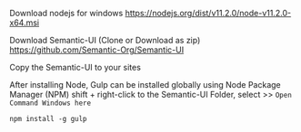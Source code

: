 Download nodejs for windows 
https://nodejs.org/dist/v11.2.0/node-v11.2.0-x64.msi

Download Semantic-UI (Clone or Download as zip)
https://github.com/Semantic-Org/Semantic-UI

Copy the Semantic-UI to your sites

After installing Node, Gulp can be installed globally using Node Package Manager (NPM)
shift + right-click to the Semantic-UI Folder, select >> ``` Open Command Windows here ```

```
npm install -g gulp
````
